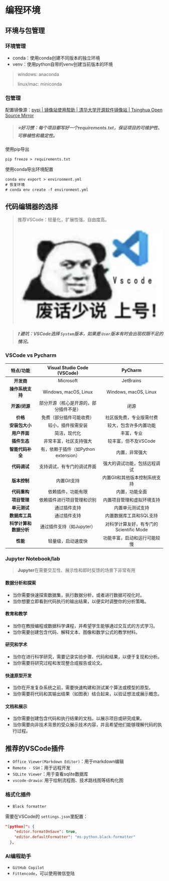 # 编程环境

## 环境与包管理

### 环境管理

- conda：使用conda创建不同版本的独立环境
- venv：使用python自带的venv创建当前版本的环境

> windows: anaconda
>
> linux/mac: miniconda

### 包管理

配置镜像源：[pypi | 镜像站使用帮助 | 清华大学开源软件镜像站 | Tsinghua Open Source Mirror](https://mirrors.tuna.tsinghua.edu.cn/help/pypi/)

> ##### ⭐好习惯：每个项目都写好一个requirements.txt，保证项目的可维护性、可移植性和稳定性。

使用pip导出

```auto
pip freeze > requirements.txt
```

使用conda导出环境配置

```auto
conda env export > environment.yml
# 恢复环境
# conda env create -f environment.yml
```

## 代码编辑器的选择

> 推荐VSCode：轻量化，扩展性强，自由度高。
>
> ![1721359109037](image/start/1721359109037.png)

> ##### ❗ 避坑：VSCode选择 `System`版本，如果是 `User`版本有时会出现权限不足的情况。

### VSCode vs Pycharm

|          特点/功能          |      Visual Studio Code (VSCode)      |                 PyCharm                 |
| :--------------------------: | :------------------------------------: | :-------------------------------------: |
|       **开发商**       |               Microsoft               |                JetBrains                |
|    **操作系统支持**    |         Windows, macOS, Linux         |          Windows, macOS, Linux          |
|     **开源/闭源**     | 部分开源（核心是开源的，部分插件不是） |                  闭源                  |
|        **价格**        |        免费（部分插件可能收费）        |        社区版免费，专业版需付费        |
|     **安装包大小**     |           较小，插件按需安装           |         较大，包含许多内置功能         |
|      **用户界面**      |              简洁，现代化              |               丰富，专业               |
|      **插件生态**      |         非常丰富，社区支持强大         |          较丰富，但不及VSCode          |
|    **智能代码补全**    |  有，依赖于插件（如Python extension）  |             内置，非常强大             |
|      **代码调试**      |       支持调试，有专门的调试界面       |      强大的调试功能，包括远程调试      |
|      **版本控制**      |              内置Git支持              |      内置Git和其他版本控制系统支持      |
|      **代码重构**      |           依赖插件，功能有限           |             内置，功能全面             |
|      **项目管理**      |       依赖插件进行项目管理和识别       |       内置项目管理和虚拟环境支持       |
|      **单元测试**      |              通过插件支持              |            内置单元测试支持            |
|     **数据库工具**     |              通过插件支持              |         内置数据库工具和SQL支持         |
| **科学计算和数据分析** |       通过插件支持（如Jupyter）       | 对科学计算友好，有专门的Scientific Mode |
|        **性能**        |           轻量级，启动速度快           |      功能丰富，启动和运行可能较慢      |

### Jupyter Notebook/lab

> **Jupyter**在需要交互性、展示性和即时反馈的场景下非常有用

#### 数据分析和探索

* 当你需要快速探索数据集，执行数据分析，或者进行数据可视化时。
* 当你想要立即看到代码执行的输出结果，以便实时调整你的分析策略。

#### 教育和教学

* 当你在教授编程或数据科学课程，并希望学生能够通过交互式的方式学习。
* 当你需要创建包含代码、解释文本、图像和数学公式的教学材料。

#### 研究和学术

* 当你在进行科学研究，需要记录实验步骤、代码和结果，以便于复现和分析。
* 当你需要将研究过程和发现整合成报告或论文。

#### 快速原型开发

* 当你在开发复杂系统之前，需要快速构建和测试某个算法或模型的原型。
* 当你需要将代码和其输出结果（如图表）结合起来，以验证想法或展示概念。

#### 文档和展示

* 当你需要创建包含代码和执行结果的文档，以展示项目或研究成果。
* 当你需要向非技术背景的受众展示技术内容，并且希望他们能够理解代码的执行过程。

## 推荐的VSCode插件

- `Office Viewer(Markdown Editor)`：用于markdown编辑
- `Remote - SSH`：用于远程开发
- `SQLite Viewer`：用于查看sqlite数据库
- `vscode-drawio`: 用于绘制流程图、技术路线图等结构化图

### 格式化插件

- `Black formatter`

需要在VSCode的 `settings.json`里配置：

```json
"[python]": {
    "editor.formatOnSave": true,
    "editor.defaultFormatter": "ms-python.black-formatter"
  },
```

### AI编程助手

- `GitHub Copilot`
- `Fittencode`，可以使用微信登陆
